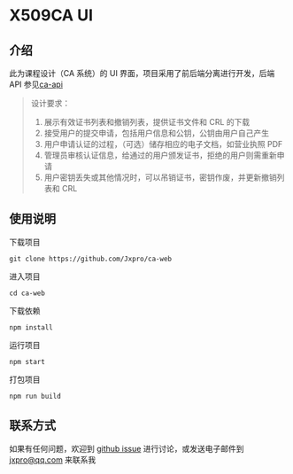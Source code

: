 # X509CA UI

## 介绍

此为课程设计（CA 系统）的 UI 界面，项目采用了前后端分离进行开发，后端 API 参见[ca-api](https://github.com/Jxpro/ca-api)

> 设计要求：
>
> 1. 展示有效证书列表和撤销列表，提供证书文件和 CRL 的下载
> 2. 接受用户的提交申请，包括用户信息和公钥，公钥由用户自己产生
> 3. 用户申请认证的过程，（可选）储存相应的电子文档，如营业执照 PDF
> 4. 管理员审核认证信息，给通过的用户颁发证书，拒绝的用户则需重新申请
> 5. 用户密钥丢失或其他情况时，可以吊销证书，密钥作废，并更新撤销列表和 CRL

## 使用说明

下载项目

```
git clone https://github.com/Jxpro/ca-web
```

进入项目

```
cd ca-web
```

下载依赖

```
npm install
```

运行项目

```
npm start
```

打包项目

```
npm run build
```

## 联系方式

如果有任何问题，欢迎到 [github issue](https://github.com/Jxpro/damai-tickets/issues) 进行讨论，或发送电子邮件到 [jxpro@qq.com](mailto:jxpro@qq.com) 来联系我
